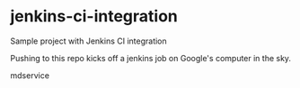 # jenkins-ci-integration
Sample project with Jenkins CI integration

Pushing to this repo kicks off a jenkins job on Google's computer in the sky.

mdservice
